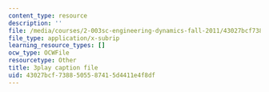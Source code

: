 ```yaml
---
content_type: resource
description: ''
file: /media/courses/2-003sc-engineering-dynamics-fall-2011/43027bcf7388505587415d4411e4f8df_wzEqF_UQkks.vtt
file_type: application/x-subrip
learning_resource_types: []
ocw_type: OCWFile
resourcetype: Other
title: 3play caption file
uid: 43027bcf-7388-5055-8741-5d4411e4f8df
---
```

